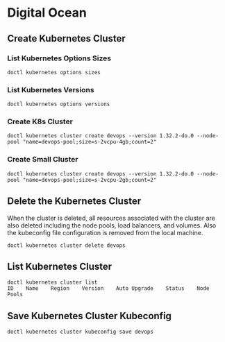 # Digital Ocean

## Create Kubernetes Cluster

### List Kubernetes Options Sizes

```shell
doctl kubernetes options sizes
```

### List Kubernetes Versions

```shell
doctl kubernetes options versions
```

### Create K8s Cluster

```shell
doctl kubernetes cluster create devops --version 1.32.2-do.0 --node-pool "name=devops-pool;size=s-2vcpu-4gb;count=2"
```

### Create Small Cluster

```shell
doctl kubernetes cluster create devops --version 1.32.2-do.0 --node-pool "name=devops-pool;size=s-2vcpu-2gb;count=2"
```

## Delete the Kubernetes Cluster

When the cluster is deleted, all resources associated with the cluster are also deleted including the node pools, load balancers, and volumes. Also the kubeconfig file configuration is removed from the local machine.

```shell
doctl kubernetes cluster delete devops
```

## List Kubernetes Cluster

```shell
doctl kubernetes cluster list
ID    Name    Region    Version    Auto Upgrade    Status    Node Pools
```

## Save Kubernetes Cluster Kubeconfig

```shell
doctl kubernetes cluster kubeconfig save devops
```

